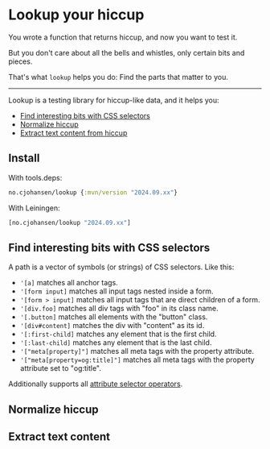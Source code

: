 # Lookup your hiccup

You wrote a function that returns hiccup, and now you want to test it.

But you don't care about all the bells and whistles,
only certain bits and pieces.

That's what `lookup` helps you do:
Find the parts that matter to you.

----

Lookup is a testing library for hiccup-like data, and it helps you:

- [Find interesting bits with CSS selectors](#find)
- [Normalize hiccup](#normalize)
- [Extract text content from hiccup](#extract-text)

## Install

With tools.deps:

```clj
no.cjohansen/lookup {:mvn/version "2024.09.xx"}
```

With Leiningen:

```clj
[no.cjohansen/lookup "2024.09.xx"]
```

<a id="find"></a>
## Find interesting bits with CSS selectors

A path is a vector of symbols (or strings) of CSS selectors. Like this:

- `'[a]` matches all anchor tags.
- `'[form input]` matches all input tags nested inside a form.
- `'[form > input]` matches all input tags that are direct children of a form.
- `'[div.foo]` matches all div tags with "foo" in its class name.
- `'[.button]` matches all elements with the "button" class.
- `'[div#content]` matches the div with "content" as its id.
- `'[:first-child]` matches any element that is the first child.
- `'[:last-child]` matches any element that is the last child.
- `'["meta[property]"]` matches all meta tags with the property attribute.
- `'["meta[property=og:title]"]` matches all meta tags with the property
  attribute set to "og:title".

Additionally supports all [attribute selector
operators](https://developer.mozilla.org/en-US/docs/Web/CSS/Attribute_selectors).

<a id="normalize"></a>
## Normalize hiccup

<a id="extract-text"></a>
## Extract text content
